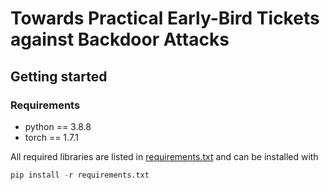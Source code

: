 # Towards Practical Early-Bird Tickets against Backdoor Attacks



## Getting started

### Requirements

- python == 3.8.8
- torch == 1.7.1

All required libraries are listed in [requirements.txt](https://github.com/Anonymous-s-s/supplementary-material/blob/main/requirements.txt) and can be installed with
```python 
pip install -r requirements.txt
```


###
